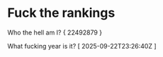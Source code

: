 # Fuck the rankings

Who the hell am I?
{ 22492879 }

What fucking year is it?
[ 2025-09-22T23:26:40Z ]
